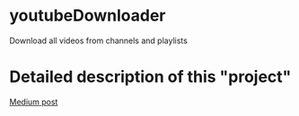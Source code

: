 # youtubeDownloader
Download all videos from channels and playlists

# Detailed description of this "project"

[Medium post](https://medium.com/hacking-info-sec/how-to-download-all-videos-from-a-youtube-channel-or-playlist-5d54d287e62d
)

